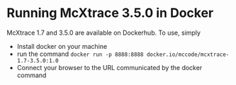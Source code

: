 # Running McXtrace 3.5.0 in Docker

McXtrace 1.7 and 3.5.0 are available on Dockerhub. To use, simply

* Install docker on your machine
* run the command
```docker run -p 8888:8888 docker.io/mccode/mcxtrace-1.7-3.5.0:1.0```
* Connect your browser to the URL communicated by the docker command

